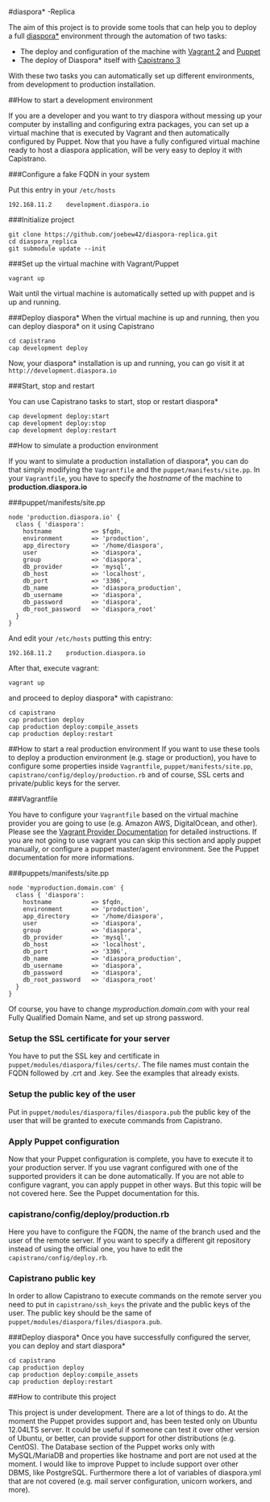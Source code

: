 #diaspora* -Replica

The aim of this project is to provide some tools that can help you to deploy a full [diaspora*] environment through the automation of two tasks:

* The deploy and configuration of the machine with [Vagrant 2] and [Puppet]
* The deploy of Diaspora* itself with [Capistrano 3]

With these two tasks you can automatically set up different environments, from development to production installation.

##How to start a development environment

If you are a developer and you want to try diaspora without messing up your computer by installing and configuring extra packages, you can set up a virtual machine that is executed by Vagrant and then automatically configured by Puppet.
Now that you have a fully configured virtual machine ready to host a diaspora application, will be very easy to deploy it with Capistrano.

###Configure a fake FQDN in your system

Put this entry in your ``/etc/hosts``
```
192.168.11.2    development.diaspora.io
```

###Initialize project

```
git clone https://github.com/joebew42/diaspora-replica.git
cd diaspora_replica
git submodule update --init
```

###Set up the virtual machine with Vagrant/Puppet

```
vagrant up
```
Wait until the virtual machine is automatically setted up with puppet and is up and running.

###Deploy diaspora*
When the virtual machine is up and running, then you can deploy diaspora* on it using Capistrano

```
cd capistrano
cap development deploy
```

Now, your diaspora* installation is up and running, you can go visit it at ``http://development.diaspora.io``

###Start, stop and restart

You can use Capistrano tasks to start, stop or restart diaspora*

```
cap development deploy:start
cap development deploy:stop
cap development deploy:restart
```

##How to simulate a production environment

If you want to simulate a production installation of diaspora*, you can do that simply modifying the ``Vagrantfile`` and the ``puppet/manifests/site.pp``. In your ``Vagrantfile``, you have to specify the *hostname* of the machine to **production.diaspora.io**

###puppet/manifests/site.pp

```puppet
node 'production.diaspora.io' {
  class { 'diaspora':
    hostname           => $fqdn,
    environment        => 'production',
    app_directory      => '/home/diaspora',
    user               => 'diaspora',
    group              => 'diaspora',
    db_provider        => 'mysql',
    db_host            => 'localhost',
    db_port            => '3306',
    db_name            => 'diaspora_production',
    db_username        => 'diaspora',
    db_password        => 'diaspora',
    db_root_password   => 'diaspora_root'
  }
}
```
And edit your ``/etc/hosts`` putting this entry:

```
192.168.11.2    production.diaspora.io
```
After that, execute vagrant:

```vagrant up```

and proceed to deploy diaspora* with capistrano:

```
cd capistrano
cap production deploy
cap production deploy:compile_assets
cap production deploy:restart
```

##How to start a real production environment
If you want to use these tools to deploy a production environment (e.g. stage or production), you have to configure some properties inside ``Vagrantfile``, ``puppet/manifests/site.pp``, ``capistrano/config/deploy/production.rb`` and of course, SSL certs and private/public keys for the server.

###Vagrantfile

You have to configure your ``Vagrantfile`` based on the virtual machine provider you are going to use (e.g. Amazon AWS, DigitalOcean, and other). Please see the [Vagrant Provider Documentation] for detailed instructions. If you are not going to use vagrant you can skip this section and apply puppet manually, or configure a puppet master/agent environment. See the Puppet documentation for more informations.

###puppets/manifests/site.pp

```puppet
node 'myproduction.domain.com' {
  class { 'diaspora':
    hostname           => $fqdn,
    environment        => 'production',
    app_directory      => '/home/diaspora',
    user               => 'diaspora',
    group              => 'diaspora',
    db_provider        => 'mysql',
    db_host            => 'localhost',
    db_port            => '3306',
    db_name            => 'diaspora_production',
    db_username        => 'diaspora',
    db_password        => 'diaspora',
    db_root_password   => 'diaspora_root'
  }
}
```
Of course, you have to change *myproduction.domain.com* with your real Fully Qualified Domain Name, and set up strong password.

### Setup the SSL certificate for your server

You have to put the SSL key and certificate in ``puppet/modules/diaspora/files/certs/``. The file names must contain the FQDN followed by .crt and .key. See the examples that already exists.

### Setup the public key of the user
Put in ``puppet/modules/diaspora/files/diaspora.pub`` the public key of the user that will be granted to execute commands from Capistrano.

### Apply Puppet configuration
Now that your Puppet configuration is complete, you have to execute it to your production server. If you use vagrant configured with one of the supported providers it can be done automatically. If you are not able to configure vagrant, you can apply puppet in other ways. But this topic will be not covered here. See the Puppet documentation for this.

### capistrano/config/deploy/production.rb
Here you have to configure the FQDN, the name of the branch used and the user of the remote server. If you want to specify a different git repository instead of using the official one, you have to edit the ``capistrano/config/deploy.rb``.

### Capistrano public key
In order to allow Capistrano to execute commands on the remote server you need to put in ``capistrano/ssh_keys`` the private and the public keys of the user. The public key should be the same of ``puppet/modules/diaspora/files/diaspora.pub``.

###Deploy diaspora*
Once you have successfully configured the server, you can deploy and start diaspora*

```
cd capistrano
cap production deploy
cap production deploy:compile_assets
cap production deploy:restart
```

##How to contribute this project

This project is under development. There are a lot of things to do. At the moment the Puppet provides support and, has been tested only on Ubuntu 12.04LTS server. It could be useful if someone can test it over other version of Ubuntu, or better, can provide support for other distributions (e.g. CentOS).
The Database section of the Puppet works only with MySQL/MariaDB and properties like hostname and port are not used at the moment. I would like to improve Puppet to include support over other DBMS, like PostgreSQL. Furthermore there a lot of variables of diaspora.yml that are not covered (e.g. mail server configuration, unicorn workers, and more).

  [diaspora*]: https://github.com/diaspora/diaspora
  [Vagrant 2]: http://www.vagrantup.com/
  [Vagrant Provider Documentation]: http://docs.vagrantup.com/v2/providers/index.html
  [Puppet]: http://puppetlabs.com/
  [Capistrano 3]: http://www.capistranorb.com/
